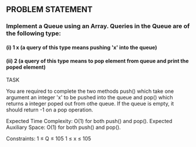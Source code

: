 ## PROBLEM STATEMENT
### Implement a Queue using an Array. Queries in the Queue are of the following type:
#### (i) 1 x   (a query of this type means  pushing 'x' into the queue)
#### (ii) 2     (a query of this type means to pop element from queue and print the poped element)

TASK

You are required to complete the two methods push() which take one argument an integer 'x' to be pushed into the queue and pop() which returns a integer poped out from othe queue. If the queue is empty, it should return -1 on a pop operation. 

Expected Time Complexity: O(1) for both push() and pop().
Expected Auxiliary Space: O(1) for both push() and pop().

Constraints:
1 ≤ Q ≤ 105
1 ≤ x ≤ 105
